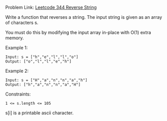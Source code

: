 Problem Link: [Leetcode 344 Reverse String](https://leetcode.com/problems/reverse-string/description/)

Write a function that reverses a string. The input string is given as an array of characters s.

You must do this by modifying the input array in-place with O(1) extra memory.

 

Example 1:

	Input: s = ["h","e","l","l","o"]
	Output: ["o","l","l","e","h"]
Example 2:

	Input: s = ["H","a","n","n","a","h"]
	Output: ["h","a","n","n","a","H"]
 

Constraints:

	1 <= s.length <= 105
s[i] is a printable ascii character.
